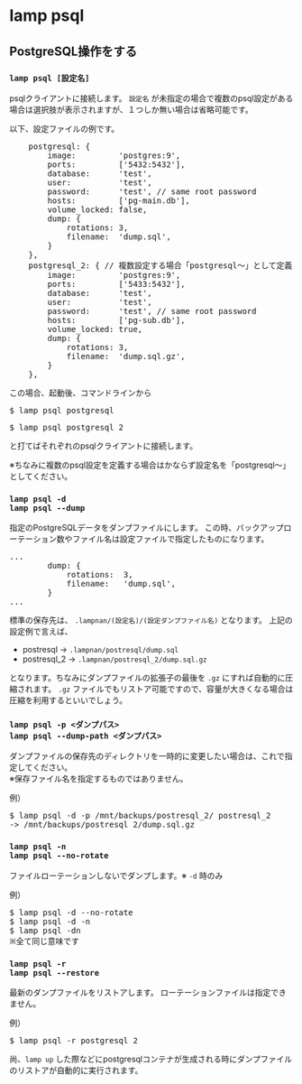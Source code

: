 
# lamp psql

## PostgreSQL操作をする

### `lamp psql [設定名]`

psqlクライアントに接続します。
`設定名` が未指定の場合で複数のpsql設定がある場合は選択肢が表示されますが、１つしか無い場合は省略可能です。

以下、設定ファイルの例です。

<pre class="cmd">
    postgresql: {
        image:         'postgres:9',
        ports:         ['5432:5432'],
        database:      'test',
        user:          'test',
        password:      'test', // same root password
        hosts:         ['pg-main.db'],
        volume_locked: false,
        dump: {
            rotations: 3,
            filename:  'dump.sql',
        }
    },
    postgresql_2: { <span class="comment">// 複数設定する場合「postgresql～」として定義</span>
        image:         'postgres:9',
        ports:         ['5433:5432'],
        database:      'test',
        user:          'test',
        password:      'test', // same root password
        hosts:         ['pg-sub.db'],
        volume_locked: true,
        dump: {
            rotations: 3,
            filename:  'dump.sql.gz',
        }
    },
</pre>

この場合、起動後、コマンドラインから

<pre class="cmd">
$ lamp psql postgresql
</pre>
<pre class="cmd">
$ lamp psql postgresql_2
</pre>

と打てばそれぞれのpsqlクライアントに接続します。

※ちなみに複数のpsql設定を定義する場合はかならず設定名を「postgresql～」としてください。


### `lamp psql -d`<br>`lamp psql --dump`

指定のPostgreSQLデータをダンプファイルにします。
この時、バックアップローテーション数やファイル名は設定ファイルで指定したものになります。
<pre class="cmd">
...
        dump: {
            rotations:  3,
            filename:   'dump.sql',
        }
...
</pre>

標準の保存先は、 `.lampnan/(設定名)/(設定ダンプファイル名)` となります。
上記の設定例で言えば、

- postresql -> `.lampnan/postresql/dump.sql`
- postresql_2 -> `.lampnan/postresql_2/dump.sql.gz`

となります。ちなみにダンプファイルの拡張子の最後を `.gz` にすれば自動的に圧縮されます。
`.gz` ファイルでもリストア可能ですので、容量が大きくなる場合は圧縮を利用するといいでしょう。

### `lamp psql -p <ダンプパス>`<br>`lamp psql --dump-path <ダンプパス>`

ダンプファイルの保存先のディレクトリを一時的に変更したい場合は、これで指定してください。  
※保存ファイル名を指定するものではありません。

例）
<pre class="cmd">
$ lamp psql -d -p /mnt/backups/postresql_2/ postresql_2
-> /mnt/backups/postresql_2/dump.sql.gz
</pre>


### `lamp psql -n`<br>`lamp psql --no-rotate`

ファイルローテーションしないでダンプします。※ `-d` 時のみ

例）
<pre class="cmd">
$ lamp psql -d --no-rotate
$ lamp psql -d -n
$ lamp psql -dn
※全て同じ意味です
</pre>


### `lamp psql -r`<br>`lamp psql --restore`
最新のダンプファイルをリストアします。
ローテーションファイルは指定できません。

例）
<pre class="cmd">
$ lamp psql -r postgresql_2
</pre>

尚、`lamp up` した際などにpostgresqlコンテナが生成される時にダンプファイルのリストアが自動的に実行されます。
